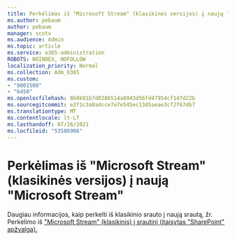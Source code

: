 ```yaml
---
title: Perkėlimas iš "Microsoft Stream" (klasikinės versijos) į naują "Microsoft Stream"
ms.author: pebaum
author: pebaum
manager: scotv
ms.audience: Admin
ms.topic: article
ms.service: o365-administration
ROBOTS: NOINDEX, NOFOLLOW
localization_priority: Normal
ms.collection: Adm_O365
ms.custom:
- "9001508"
- "6450"
ms.openlocfilehash: 8b8b91b7d0286514a8943d56fd47954cf147d22b
ms.sourcegitcommit: e2f1c3a8adcce7e7e545ec13d5aeae3cf2f67db7
ms.translationtype: MT
ms.contentlocale: lt-LT
ms.lasthandoff: 07/26/2021
ms.locfileid: "53586906"
---
```

# <a name="migrate-from-microsoft-stream-classic-to-the-new-microsoft-stream"></a>Perkėlimas iš "Microsoft Stream" (klasikinės versijos) į naują "Microsoft Stream"

Daugiau informacijos, kaip perkelti iš klasikinio srauto į naują srautą, žr. Perkėlimo iš ["Microsoft Stream" (klasikinis) į srautinį (įtaisytas "SharePoint" apžvalga).](/stream/streamnew/stream-classic-to-new-migration-overview)